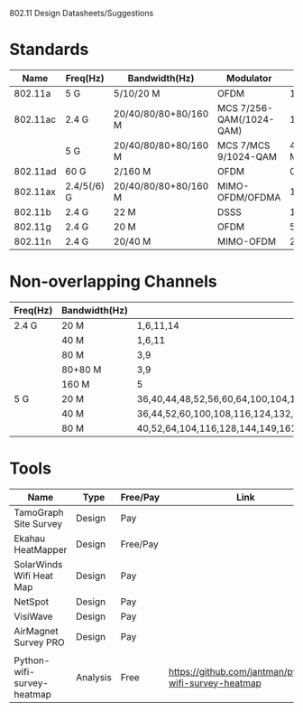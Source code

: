 802.11 Design Datasheets/Suggestions

# Standards
| Name     | Freq(Hz)    | Bandwidth(Hz)        | Modulator                | MaxSpeed(bit/s)                                           |
| -------- | ----------- | -------------------- | ------------------------ | --------------------------------------------------------- |
| 802.11a  | 5 G         | 5/10/20 M            | OFDM                     | 13.5/27/54 M                                              |
| 802.11ac | 2.4 G       | 20/40/80/80+80/160 M | MCS 7/256-QAM(/1024-QAM) | 150/300/400/450/600/(750/)800(/1000) M                    |
|          | 5 G         | 20/40/80/80+80/160 M | MCS 7/MCS 9/1024-QAM     | 433/650/867/975/1300/1625/1733/2167/1300+1300/2167+2167 M |
| 802.11ad | 60 G        | 2/160 M              | OFDM                     | 0.85/6.7 G                                                |
| 802.11ax | 2.4/5(/6) G | 20/40/80/80+80/160 M | MIMO-OFDM/OFDMA          | 1147/2294/4804/9608 M                                     |
| 802.11b  | 2.4 G       | 22 M                 | DSSS                     | 11 M                                                      |
| 802.11g  | 2.4 G       | 20 M                 | OFDM                     | 54 M                                                      |
| 802.11n  | 2.4 G       | 20/40 M              | MIMO-OFDM                | 288.8/600 M                                               |

# Non-overlapping Channels
| Freq(Hz) | Bandwidth(Hz) | Channels                                                                                    |
| -------- | ------------- | ------------------------------------------------------------------------------------------- |
| 2.4 G    | 20 M          | 1,6,11,14                                                                                   |
|          | 40 M          | 1,6,11                                                                                      |
|          | 80 M          | 3,9                                                                                         |
|          | 80+80 M       | 3,9                                                                                         |
|          | 160 M         | 5                                                                                           |
| 5 G      | 20 M          | 36,40,44,48,52,56,60,64,100,104,108,112,116,120,124,128,132,136,140,144,149,153,157,161,165 |
|          | 40 M          | 36,44,52,60,100,108,116,124,132,140,149,157,167                                             |
|          | 80 M          | 40,52,64,104,116,128,144,149,161                                                            |

# Tools
| Name                       | Type     | Free/Pay | Link                                                  |
| -------------------------- | -------- | -------- | ----------------------------------------------------- |
| TamoGraph Site Survey      | Design   | Pay      |                                                       |
| Ekahau HeatMapper          | Design   | Free/Pay |                                                       |
| SolarWinds Wifi Heat Map   | Design   | Pay      |                                                       |
| NetSpot                    | Design   | Pay      |                                                       |
| VisiWave                   | Design   | Pay      |                                                       |
| AirMagnet Survey PRO       | Design   | Pay      |                                                       |
|                            |          |          |                                                       |
| Python-wifi-survey-heatmap | Analysis | Free     | https://github.com/jantman/python-wifi-survey-heatmap |